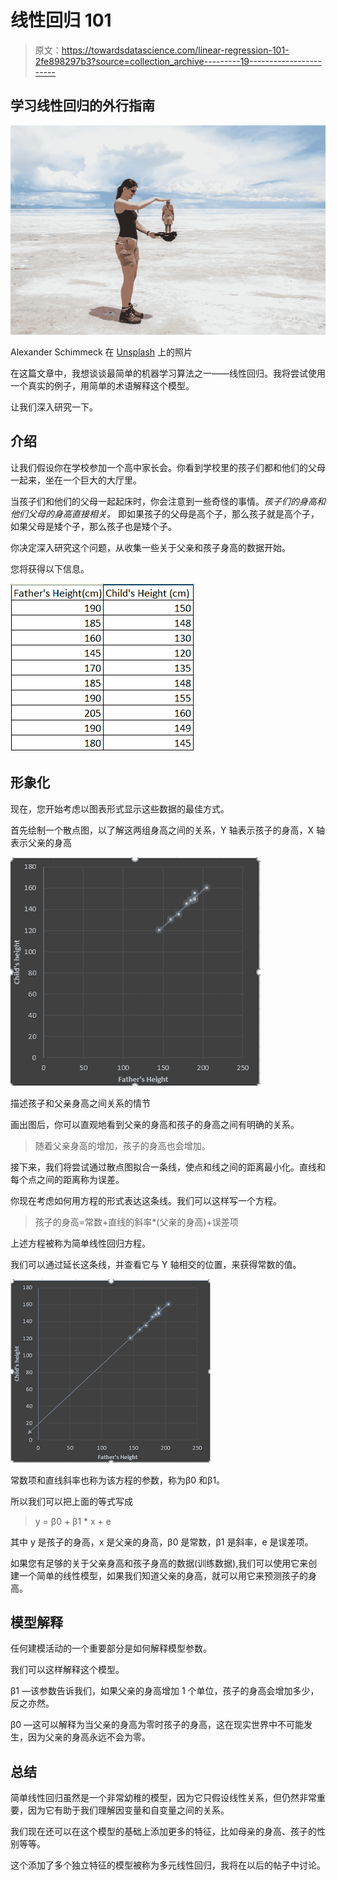 # 线性回归 101

> 原文：<https://towardsdatascience.com/linear-regression-101-2fe898297b3?source=collection_archive---------19----------------------->

## 学习线性回归的外行指南

![](img/42caa2e2fa9180acc6133259ae1be147.png)

Alexander Schimmeck 在 [Unsplash](https://unsplash.com/s/photos/height?utm_source=unsplash&utm_medium=referral&utm_content=creditCopyText) 上的照片

在这篇文章中，我想谈谈最简单的机器学习算法之一——线性回归。我将尝试使用一个真实的例子，用简单的术语解释这个模型。

让我们深入研究一下。

## 介绍

让我们假设你在学校参加一个高中家长会。你看到学校里的孩子们都和他们的父母一起来，坐在一个巨大的大厅里。

当孩子们和他们的父母一起起床时，你会注意到一些奇怪的事情。*孩子们的身高和他们父母的身高直接相关。*
即如果孩子的父母是高个子，那么孩子就是高个子，如果父母是矮个子，那么孩子也是矮个子。

你决定深入研究这个问题，从收集一些关于父亲和孩子身高的数据开始。

您将获得以下信息。

![](img/253ffd4c4c5ba4ee40c7197d7d697553.png)

## 形象化

现在，您开始考虑以图表形式显示这些数据的最佳方式。

首先绘制一个散点图，以了解这两组身高之间的关系，Y 轴表示孩子的身高，X 轴表示父亲的身高

![](img/c8e1c68214c1481475db27f50a16aec2.png)

描述孩子和父亲身高之间关系的情节

画出图后，你可以直观地看到父亲的身高和孩子的身高之间有明确的关系。

> 随着父亲身高的增加，孩子的身高也会增加。

接下来，我们将尝试通过散点图拟合一条线，使点和线之间的距离最小化。直线和每个点之间的距离称为误差。

你现在考虑如何用方程的形式表达这条线。我们可以这样写一个方程。

> 孩子的身高=常数+直线的斜率*(父亲的身高)+误差项

上述方程被称为简单线性回归方程。

我们可以通过延长这条线，并查看它与 Y 轴相交的位置，来获得常数的值。

![](img/cd25e3ff9dde9673c8d5ce679b7a9d1e.png)

常数项和直线斜率也称为该方程的参数，称为β0 和β1。

所以我们可以把上面的等式写成

> y = β0 + β1 * x + e

其中 y 是孩子的身高，x 是父亲的身高，β0 是常数，β1 是斜率，e 是误差项。

如果您有足够的关于父亲身高和孩子身高的数据(训练数据),我们可以使用它来创建一个简单的线性模型，如果我们知道父亲的身高，就可以用它来预测孩子的身高。

## **模型解释**

任何建模活动的一个重要部分是如何解释模型参数。

我们可以这样解释这个模型。

β1 —该参数告诉我们，如果父亲的身高增加 1 个单位，孩子的身高会增加多少，反之亦然。

β0 —这可以解释为当父亲的身高为零时孩子的身高，这在现实世界中不可能发生，因为父亲的身高永远不会为零。

## **总结**

简单线性回归虽然是一个非常幼稚的模型，因为它只假设线性关系，但仍然非常重要，因为它有助于我们理解因变量和自变量之间的关系。

我们现在还可以在这个模型的基础上添加更多的特征，比如母亲的身高、孩子的性别等等。

这个添加了多个独立特征的模型被称为多元线性回归，我将在以后的帖子中讨论。